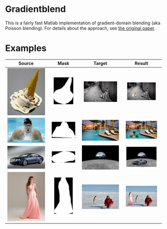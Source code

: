 # Gradientblend

This is a fairly fast Matlab implementation of gradient-domain blending (aka Poisson blending).
For details about the approach, see [the original paper](https://www.cs.jhu.edu/~misha/Fall07/Papers/Perez03.pdf).

# Examples

Source | Mask | Target | Result
------ | ---- | ------ | ------
![Ice Cream](examples/SadCat_IceCream/input_spilled_cone.jpg) | ![Ice Cream Mask](examples/SadCat_IceCream/sad_cat_cone_mask.png) | ![Sad Cat](examples/SadCat_IceCream/input_sad_cat.jpg) | ![Sad Cat Cone Result](examples/SadCat_IceCream/sad_cat_cone_result.png)
![Phelps](examples/PhelpsPool/input_phelps1.jpg) | ![Phelps Mask](examples/PhelpsPool/phelps_pool_mask.png) | ![Pool](examples/PhelpsPool/input_pool1.jpg) | ![Phelps Pool Result](examples/PhelpsPool/phelps_pool_result.png)
![Bentley](examples/CarOnMoon/input_car.jpg) | ![Bentley Mask](examples/CarOnMoon/car_moon_mask.png) | ![Moon](examples/CarOnMoon/input_moon.jpg) | ![Bentley on the Moon](examples/CarOnMoon/car_moon_result.png)
![Lady](examples/LadyInAntarctica/input_dress.jpg) | ![Lady Mask](examples/LadyInAntarctica/dress_antarctica2_mask.png) | ![Antarctica](examples/LadyInAntarctica/input_antarctica2.jpg) | ![Lady in Antarctica](examples/LadyInAntarctica/dress_antarctica2_result.png)
